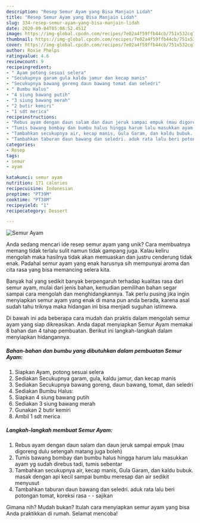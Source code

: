 ```yaml
---
description: "Resep Semur Ayam yang Bisa Manjain Lidah"
title: "Resep Semur Ayam yang Bisa Manjain Lidah"
slug: 334-resep-semur-ayam-yang-bisa-manjain-lidah
date: 2020-09-04T05:08:52.451Z
image: https://img-global.cpcdn.com/recipes/7e02a4f59ffb44cb/751x532cq70/semur-ayam-foto-resep-utama.jpg
thumbnail: https://img-global.cpcdn.com/recipes/7e02a4f59ffb44cb/751x532cq70/semur-ayam-foto-resep-utama.jpg
cover: https://img-global.cpcdn.com/recipes/7e02a4f59ffb44cb/751x532cq70/semur-ayam-foto-resep-utama.jpg
author: Roxie Phelps
ratingvalue: 4.6
reviewcount: 9
recipeingredient:
- " Ayam potong sesuai selera"
- "Secukupnya garam gula kaldu jamur dan kecap manis"
- "Secukupnya bawang goreng daun bawang tomat dan seledri"
- " Bumbu Halus"
- "4 siung bawang putih"
- "3 siung bawang merah"
- "2 butir kemiri"
- "1 sdt merica"
recipeinstructions:
- "Rebus ayam dengan daun salam dan daun jeruk sampai empuk (mau digoreng dulu setengah matang juga boleh)"
- "Tumis bawang bombay dan bumbu halus hingga harum lalu masukkan ayam yg sudah direbus tadi, tumis sebentar"
- "Tambahkan secukupnya air, kecap manis, Gula Garam, dan kaldu bubuk. masak dengan api kecil sampai bumbu meresap dan air sedikit menyusut"
- "Tambahkan taburan daun bawang dan seledri. aduk rata lalu beri potongan tomat, koreksi rasa - sajikan"
categories:
- Resep
tags:
- semur
- ayam

katakunci: semur ayam 
nutrition: 171 calories
recipecuisine: Indonesian
preptime: "PT39M"
cooktime: "PT38M"
recipeyield: "1"
recipecategory: Dessert

---
```



![Semur Ayam](https://img-global.cpcdn.com/recipes/7e02a4f59ffb44cb/751x532cq70/semur-ayam-foto-resep-utama.jpg)

Anda sedang mencari ide resep semur ayam yang unik? Cara membuatnya memang tidak terlalu sulit namun tidak gampang juga. Kalau keliru mengolah maka hasilnya tidak akan memuaskan dan justru cenderung tidak enak. Padahal semur ayam yang enak harusnya sih mempunyai aroma dan cita rasa yang bisa memancing selera kita.



Banyak hal yang sedikit banyak berpengaruh terhadap kualitas rasa dari semur ayam, mulai dari jenis bahan, kemudian pemilihan bahan segar sampai cara mengolah dan menghidangkannya. Tak perlu pusing jika ingin menyiapkan semur ayam yang enak di mana pun anda berada, karena asal sudah tahu triknya maka hidangan ini bisa menjadi suguhan istimewa.


Di bawah ini ada beberapa cara mudah dan praktis dalam mengolah semur ayam yang siap dikreasikan. Anda dapat menyiapkan Semur Ayam memakai 8 bahan dan 4 tahap pembuatan. Berikut ini langkah-langkah dalam menyiapkan hidangannya.

<!--inarticleads1-->

##### Bahan-bahan dan bumbu yang dibutuhkan dalam pembuatan Semur Ayam:

1. Siapkan  Ayam, potong sesuai selera
1. Sediakan Secukupnya garam, gula, kaldu jamur, dan kecap manis
1. Sediakan Secukupnya bawang goreng, daun bawang, tomat, dan seledri
1. Sediakan  Bumbu Halus:
1. Siapkan 4 siung bawang putih
1. Sediakan 3 siung bawang merah
1. Gunakan 2 butir kemiri
1. Ambil 1 sdt merica




<!--inarticleads2-->

##### Langkah-langkah membuat Semur Ayam:

1. Rebus ayam dengan daun salam dan daun jeruk sampai empuk (mau digoreng dulu setengah matang juga boleh)
1. Tumis bawang bombay dan bumbu halus hingga harum lalu masukkan ayam yg sudah direbus tadi, tumis sebentar
1. Tambahkan secukupnya air, kecap manis, Gula Garam, dan kaldu bubuk. masak dengan api kecil sampai bumbu meresap dan air sedikit menyusut
1. Tambahkan taburan daun bawang dan seledri. aduk rata lalu beri potongan tomat, koreksi rasa - - sajikan




Gimana nih? Mudah bukan? Itulah cara menyiapkan semur ayam yang bisa Anda praktikkan di rumah. Selamat mencoba!
